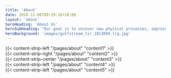 ```yaml
---
title: 'About'
date: 2018-12-06T09:29:16+10:00
layout: 'about'
heroHeading: 'About Us'
heroSubHeading: "Our goal is to uncover new physical processes, improve climate projections and reduce climate model biases"
heroBackground: 'images/gulfstream_tir_2013099_lrg.jpg'
---
```


<div>
{{< content-strip-left "/pages/about" "content1" >}}
</div>
<div>
{{< content-strip-right "/pages/about" "content2" >}}
</div>
<div>
{{< content-strip-center "/pages/about" "content3" >}}
</div>
<div>
{{< content-strip-left "/pages/about" "content4" >}}
</div>
<div>
{{< content-strip-left "/pages/about" "content5" >}}
</div>
